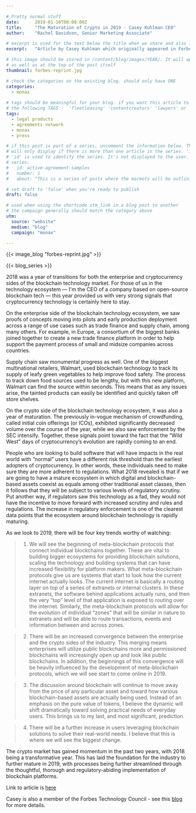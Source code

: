 ```yaml
---

# Pretty normal stuff
date:      2019-01-16T00:00:00Z
title:     "The Maturation of Crypto in 2019 - Casey Kuhlman CEO"
author:    "Rachel Davidson, Senior Marketing Associate"

# excerpt is used for the text below the title when we share and also is the summary of the post on https://monax.io/blog
excerpt:   "Article by Casey Kuhlman which originally appeared in Forbes 01/15/19" 

# this image should be stored in /content/blog/images/YEAR/. It will appear as a thumbnail on any listings,
# as well as at the top of the post itself
thumbnail: forbes-reprint.jpg

# check the categories on the existing blog. should only have ONE
categories:
  - monax 
  
# tags should be meaningful for your blog. if you want this article to show on a 'use case' page, you can use
# the following TAGS -  'fleetleasing' 'contentcreators' 'lawyers' or 'corporate'
tags:
  - legal products
  - agreements network
  - monax
  - press

# if this post is part of a series, uncomment the information below. The 'article series' box
# will only display if there is more than one article in the series. 'id', 'number' and 'about' all must be present.
# 'id' is used to identify the series. It's not displayed to the user.
# series:
#   id: active-agreement-samples
#   number: 1
#   about: "This is a series of posts where the marmots will be outlining how the Monax Platform and the Agreements Network can be used in harmony to create the legal products of the future."

# set draft to 'false' when you're ready to publish
draft: false

# used when using the shortcode utm_link in a blog post to another
# the campaign generally should match the category above
utm:
  source: "website"
  medium: "blog"
  campaign: "monax"

---
```


<!-- In general the filename below should match thumbnail category above -->
{{< image_blog "forbes-reprint.jpg" >}}

<!-- if this article is part of a series, related articles will automatically appear here -->
{{< blog_series >}}

<!-- Content markdown here - first title on page is auto generated from title in frontmatter -->
2018 was a year of transitions for both the enterprise and cryptocurrency sides of the blockchain technology market. For those of us in the technology ecosystem — I'm the CEO of a company based on open-source blockchain tech — this year provided us with very strong signals that cryptocurrency technology is certainly here to stay.

On the enterprise side of the blockchain technology ecosystem, we saw proofs of concepts moving into pilots and early production deployment across a range of use cases such as trade finance and supply chain, among many others. For example, in Europe, a consortium of the biggest banks joined together to create a new trade finance platform in order to help support the payment process of small and midsize companies across countries.

Supply chain saw monumental progress as well. One of the biggest multinational retailers, Walmart, used blockchain technology to track its supply of leafy green vegetables to help improve food safety. The process to track down food sources used to be lengthy, but with this new platform, Walmart can find the source within seconds. This means that as any issues arise, the tainted products can easily be identified and quickly taken off store shelves.

On the crypto side of the blockchain technology ecosystem, it was also a year of maturation. The previously in-vogue mechanism of crowdfunding, called initial coin offerings (or ICOs), exhibited significantly decreased volume over the course of the year, while we also saw enforcement by the SEC intensify. Together, these signals point toward the fact that the “Wild West” days of cryptocurrency’s evolution are rapidly coming to an end.

People who are looking to build software that will have impacts in the real world with “normal” users have a different risk threshold than the earliest adopters of cryptocurrency. In other words, these individuals need to make sure they are more adherent to regulations. What 2018 revealed is that if we are going to have a mature ecosystem in which digital and blockchain-based assets coexist as equals among other traditional asset classes, then it follows that they will be subject to various levels of regulatory scrutiny. Put another way, if regulators saw this technology as a fad, they would not have the incentive to move forward with increased scrutiny and rules and regulations. The increase in regulatory enforcement is one of the clearest data points that the ecosystem around blockchain technology is rapidly maturing.

As we look to 2019, there will be four key trends worthy of watching:

>1. We will see the beginning of meta-blockchain protocols that connect individual blockchains together. These are vital to building bigger ecosystems for providing blockchain solutions, scaling the technology and building systems that can have increased flexibility for platform makers. What meta-blockchain protocols give us are systems that start to look how the current internet actually looks. The current internet is basically a routing layer on top of a series of extranets or internal clusters. In these extranets, the software behind applications actually runs, and then the very “top” level of that application is exposed to routing over the internet. Similarly, the meta-blockchain protocols will allow for the evolution of individual “zones" that will be similar in nature to extranets and will be able to route transactions, events and information between and across zones.

>2. There will be an increased convergence between the enterprise and the crypto sides of the industry. This merging means enterprises will utilize public blockchains more and permissioned blockchains will increasingly open up and look like public blockchains. In addition, the beginnings of this convergence will be heavily influenced by the development of meta-blockchain protocols, which we will see start to come online in 2019.

>3. The discussion around blockchain will continue to move away from the price of any particular asset and toward how various blockchain-based assets are actually being used. Instead of an emphasis on the pure value of tokens, I believe the dynamic will shift dramatically toward solving practical needs of everyday users. This brings us to my last, and most significant, prediction.

>4. There will be a further increase in users leveraging blockchain solutions to solve their real-world needs. I believe that this is where we will see the biggest change.

The crypto market has gained momentum in the past two years, with 2018 being a transformative year. This has laid the foundation for the industry to further mature in 2019, with processes being further streamlined through the thoughtful, thorough and regulatory-abiding implementation of blockchain platforms.


Link to article is [here](https://www.forbes.com/sites/forbestechcouncil/2019/01/15/the-maturation-of-crypto-in-2019/#796756cb8388)

Casey is also a member of the Forbes Technology Council - see this [blog](https://monax.io/blog/2018/11/09/press-release---monax-ceo-casey-kuhlman-accepted-onto-forbes-technology-council/) for more details.
